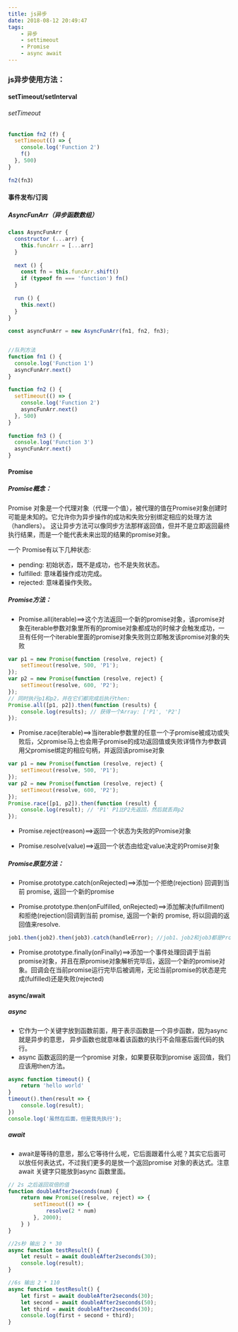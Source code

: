 ```yaml
---
title: js异步
date: 2018-08-12 20:49:47
tags: 
    - 异步
    - settimeout
    - Promise
    - async await    
---
```


### js异步使用方法：

#### setTimeout/setInterval

###### setTimeout

```js
function fn2 (f) {
  setTimeout(() => {
    console.log('Function 2')
    f()
  }, 500)
}
 
fn2(fn3)
```


#### 事件发布/订阅

##### AsyncFunArr（异步函数数组）

```js
class AsyncFunArr {
  constructor (...arr) {
    this.funcArr = [...arr]
  }
 
  next () {
    const fn = this.funcArr.shift()
    if (typeof fn === 'function') fn()
  }
 
  run () {
    this.next()
  }
}
 
const asyncFunArr = new AsyncFunArr(fn1, fn2, fn3);


//队列方法
function fn1 () {
  console.log('Function 1')
  asyncFunArr.next()
}
 
function fn2 () {
  setTimeout(() => {
    console.log('Function 2')
    asyncFunArr.next()
  }, 500)
}
 
function fn3 () {
  console.log('Function 3')
  asyncFunArr.next()
}
```

#### Promise

##### Promise概念：
Promise 对象是一个代理对象（代理一个值），被代理的值在Promise对象创建时可能是未知的。它允许你为异步操作的成功和失败分别绑定相应的处理方法（handlers）。 这让异步方法可以像同步方法那样返回值，但并不是立即返回最终执行结果，而是一个能代表未来出现的结果的promise对象。

一个 Promise有以下几种状态:
* pending: 初始状态，既不是成功，也不是失败状态。
* fulfilled: 意味着操作成功完成。
* rejected: 意味着操作失败。

##### Promise方法：
* Promise.all(iterable)==>这个方法返回一个新的promise对象，该promise对象在iterable参数对象里所有的promise对象都成功的时候才会触发成功，一旦有任何一个iterable里面的promise对象失败则立即触发该promise对象的失败
```js
var p1 = new Promise(function (resolve, reject) {
    setTimeout(resolve, 500, 'P1');
});
var p2 = new Promise(function (resolve, reject) {
    setTimeout(resolve, 600, 'P2');
});
// 同时执行p1和p2，并在它们都完成后执行then:
Promise.all([p1, p2]).then(function (results) {
    console.log(results); // 获得一个Array: ['P1', 'P2']
});
```
* Promise.race(iterable)==>当iterable参数里的任意一个子promise被成功或失败后，父promise马上也会用子promise的成功返回值或失败详情作为参数调用父promise绑定的相应句柄，并返回该promise对象
```js
var p1 = new Promise(function (resolve, reject) {
    setTimeout(resolve, 500, 'P1');
});
var p2 = new Promise(function (resolve, reject) {
    setTimeout(resolve, 600, 'P2');
});
Promise.race([p1, p2]).then(function (result) {
    console.log(result); // 'P1' P1比P2先返回，然后就丢弃p2
});
```
* Promise.reject(reason)==>返回一个状态为失败的Promise对象

* Promise.resolve(value)==>返回一个状态由给定value决定的Promise对象

##### Promise原型方法：
* Promise.prototype.catch(onRejected)==>添加一个拒绝(rejection) 回调到当前 promise, 返回一个新的promise

* Promise.prototype.then(onFulfilled, onRejected)==>添加解决(fulfillment)和拒绝(rejection)回调到当前 promise, 返回一个新的 promise, 将以回调的返回值来resolve.
```js
job1.then(job2).then(job3).catch(handleError); //job1、job2和job3都是Promise对象。
```

* Promise.prototype.finally(onFinally)==>添加一个事件处理回调于当前promise对象，并且在原promise对象解析完毕后，返回一个新的promise对象。回调会在当前promise运行完毕后被调用，无论当前promise的状态是完成(fulfilled)还是失败(rejected)




#### async/await

##### async 
* 它作为一个关键字放到函数前面，用于表示函数是一个异步函数，因为async就是异步的意思， 异步函数也就意味着该函数的执行不会阻塞后面代码的执行。
* async 函数返回的是一个promise 对象，如果要获取到promise 返回值，我们应该用then方法。
```js
async function timeout() {
    return 'hello world'
}
timeout().then(result => {
    console.log(result);
})
console.log('虽然在后面，但是我先执行');
```

##### await
* await是等待的意思，那么它等待什么呢，它后面跟着什么呢？其实它后面可以放任何表达式，不过我们更多的是放一个返回promise 对象的表达式。注意await 关键字只能放到async 函数里面。
```js
// 2s 之后返回双倍的值
function doubleAfter2seconds(num) {
    return new Promise((resolve, reject) => {
        setTimeout(() => {
            resolve(2 * num)
        }, 2000);
    } )
}

//2s秒 输出 2 * 30
async function testResult() {
    let result = await doubleAfter2seconds(30);
    console.log(result);
}

//6s 输出 2 * 110
async function testResult() {
    let first = await doubleAfter2seconds(30);
    let second = await doubleAfter2seconds(50);
    let third = await doubleAfter2seconds(30);
    console.log(first + second + third);
}
```
